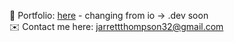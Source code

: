 📂 Portfolio: [here](https://jathompson.io)  - changing from io -> .dev soon  
✉️ Contact me here: jarrettthompson32@gmail.com
